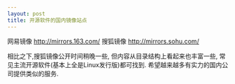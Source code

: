 ```yaml
---
layout: post
title: 开源软件的国内镜像站点
---
```


网易镜像 <a href="http://mirrors.163.com/" target='_blank'>http://mirrors.163.com/</a>
搜狐镜像 <a href="http://mirrors.sohu.com/" target='_blank'>http://mirrors.sohu.com/</a>

相比之下,搜狐镜像公开时间稍晚一些, 但内容从目录结构上看起来也丰富一些, 常见主流开源软件(基本上全是Linux发行版)都可找到. 希望越来越多有实力的国内公司提供类似的服务.
